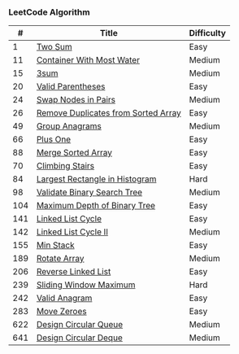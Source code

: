 ### LeetCode Algorithm

| #    | Title                                                        | Difficulty |
| ---- | ------------------------------------------------------------ | ---------- |
| 1    | [Two Sum](https://leetcode.com/problems/two-sum/)            | Easy       |
| 11   | [Container With Most Water](https://leetcode.com/problems/container-with-most-water/) | Medium     |
| 15   | [3sum](https://leetcode.com/problems/3sum/)                  | Medium     |
| 20   | [Valid Parentheses](https://leetcode.com/problems/valid-parentheses/) | Easy       |
| 24   | [Swap Nodes in Pairs](https://leetcode.com/problems/swap-nodes-in-pairs/) | Medium       |
| 26   | [Remove Duplicates from Sorted Array](https://leetcode.com/problems/remove-duplicates-from-sorted-array/) | Easy       |
| 49   | [Group Anagrams](https://leetcode.com/problems/group-anagrams/) | Medium       |
| 66   | [Plus One](https://leetcode.com/problems/rplus-one/) | Easy       |
| 88   | [Merge Sorted Array](https://leetcode.com/problems/merge-sorted-array/) | Easy       |
| 70   | [Climbing Stairs](https://leetcode.com/problems/climbing-stairs/) | Easy       |
| 84   | [Largest Rectangle in Histogram](https://leetcode.com/problems/largest-rectangle-in-histogram/) | Hard       |
| 98   | [Validate Binary Search Tree](https://leetcode.com/problems/validate-binary-search-tree/) | Medium       |
| 104   | [Maximum Depth of Binary Tree](https://leetcode.com/problems/maximum-depth-of-binary-tree/) | Easy       |
| 141  | [Linked List Cycle](https://leetcode.com/problems/linked-list-cycle/) | Easy       |
| 142  | [Linked List Cycle II](https://leetcode.com/problems/linked-list-cycle-ii/) | Medium       |
| 155  | [Min Stack](https://leetcode.com/problems/min-stack/) | Easy       |
| 189  | [Rotate Array](https://leetcode.com/problems/rotate-array/) | Medium       |
| 206  | [Reverse Linked List](https://leetcode.com/problems/reverse-linked-list/) | Easy       |
| 239  | [Sliding Window Maximum](https://leetcode.com/problems/sliding-window-maximum/) | Hard       |
| 242  | [Valid Anagram](https://leetcode.com/problems/valid-anagram/) | Easy       |
| 283  | [Move Zeroes](https://leetcode.com/problems/move-zeroes/)    | Easy       |
| 622  | [Design Circular Queue](https://leetcode.com/problems/design-circular-queue/)    | Medium       |
| 641  | [Design Circular Deque](https://leetcode.com/problems/design-circular-deque/)    | Medium       |


